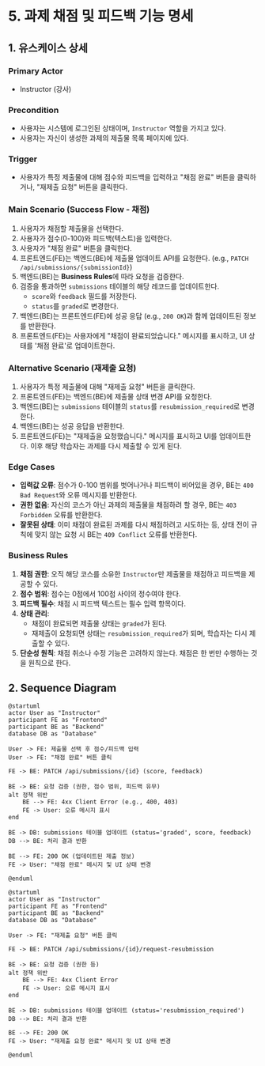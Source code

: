 # 5. 과제 채점 및 피드백 기능 명세

## 1. 유스케이스 상세

### Primary Actor
- Instructor (강사)

### Precondition
- 사용자는 시스템에 로그인된 상태이며, `Instructor` 역할을 가지고 있다.
- 사용자는 자신이 생성한 과제의 제출물 목록 페이지에 있다.

### Trigger
- 사용자가 특정 제출물에 대해 점수와 피드백을 입력하고 "채점 완료" 버튼을 클릭하거나, "재제출 요청" 버튼을 클릭한다.

### Main Scenario (Success Flow - 채점)
1. 사용자가 채점할 제출물을 선택한다.
2. 사용자가 점수(0-100)와 피드백(텍스트)을 입력한다.
3. 사용자가 "채점 완료" 버튼을 클릭한다.
4. 프론트엔드(FE)는 백엔드(BE)에 제출물 업데이트 API를 요청한다. (e.g., `PATCH /api/submissions/{submissionId}`)
5. 백엔드(BE)는 **Business Rules**에 따라 요청을 검증한다.
6. 검증을 통과하면 `submissions` 테이블의 해당 레코드를 업데이트한다.
    - `score`와 `feedback` 필드를 저장한다.
    - `status`를 `graded`로 변경한다.
7. 백엔드(BE)는 프론트엔드(FE)에 성공 응답 (e.g., `200 OK`)과 함께 업데이트된 정보를 반환한다.
8. 프론트엔드(FE)는 사용자에게 "채점이 완료되었습니다." 메시지를 표시하고, UI 상태를 '채점 완료'로 업데이트한다.

### Alternative Scenario (재제출 요청)
1. 사용자가 특정 제출물에 대해 "재제출 요청" 버튼을 클릭한다.
2. 프론트엔드(FE)는 백엔드(BE)에 제출물 상태 변경 API를 요청한다.
3. 백엔드(BE)는 `submissions` 테이블의 `status`를 `resubmission_required`로 변경한다.
4. 백엔드(BE)는 성공 응답을 반환한다.
5. 프론트엔드(FE)는 "재제출을 요청했습니다." 메시지를 표시하고 UI를 업데이트한다. 이후 해당 학습자는 과제를 다시 제출할 수 있게 된다.

### Edge Cases
- **입력값 오류**: 점수가 0-100 범위를 벗어나거나 피드백이 비어있을 경우, BE는 `400 Bad Request`와 오류 메시지를 반환한다.
- **권한 없음**: 자신의 코스가 아닌 과제의 제출물을 채점하려 할 경우, BE는 `403 Forbidden` 오류를 반환한다.
- **잘못된 상태**: 이미 채점이 완료된 과제를 다시 채점하려고 시도하는 등, 상태 전이 규칙에 맞지 않는 요청 시 BE는 `409 Conflict` 오류를 반환한다.

### Business Rules
1.  **채점 권한**: 오직 해당 코스를 소유한 `Instructor`만 제출물을 채점하고 피드백을 제공할 수 있다.
2.  **점수 범위**: 점수는 0점에서 100점 사이의 정수여야 한다.
3.  **피드백 필수**: 채점 시 피드백 텍스트는 필수 입력 항목이다.
4.  **상태 관리**:
    - 채점이 완료되면 제출물 상태는 `graded`가 된다.
    - 재제출이 요청되면 상태는 `resubmission_required`가 되며, 학습자는 다시 제출할 수 있다.
5.  **단순성 원칙**: 채점 취소나 수정 기능은 고려하지 않는다. 채점은 한 번만 수행하는 것을 원칙으로 한다.

## 2. Sequence Diagram

```plantuml
@startuml
actor User as "Instructor"
participant FE as "Frontend"
participant BE as "Backend"
database DB as "Database"

User -> FE: 제출물 선택 후 점수/피드백 입력
User -> FE: "채점 완료" 버튼 클릭

FE -> BE: PATCH /api/submissions/{id} (score, feedback)

BE -> BE: 요청 검증 (권한, 점수 범위, 피드백 유무)
alt 정책 위반
    BE --> FE: 4xx Client Error (e.g., 400, 403)
    FE -> User: 오류 메시지 표시
end

BE -> DB: submissions 테이블 업데이트 (status='graded', score, feedback)
DB --> BE: 처리 결과 반환

BE --> FE: 200 OK (업데이트된 제출 정보)
FE -> User: "채점 완료" 메시지 및 UI 상태 변경

@enduml
```

```plantuml
@startuml
actor User as "Instructor"
participant FE as "Frontend"
participant BE as "Backend"
database DB as "Database"

User -> FE: "재제출 요청" 버튼 클릭

FE -> BE: PATCH /api/submissions/{id}/request-resubmission

BE -> BE: 요청 검증 (권한 등)
alt 정책 위반
    BE --> FE: 4xx Client Error
    FE -> User: 오류 메시지 표시
end

BE -> DB: submissions 테이블 업데이트 (status='resubmission_required')
DB --> BE: 처리 결과 반환

BE --> FE: 200 OK
FE -> User: "재제출 요청 완료" 메시지 및 UI 상태 변경

@enduml
```
